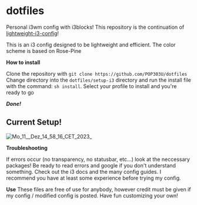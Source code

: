 # dotfiles

Personal i3wm config with i3blocks! 
This repository is the continuation of [lightweight-i3-config](https://github.com/POP303U/lightweight-i3-config)!

This is an i3 config designed to be lightweight and efficient.
The color scheme is based on Rose-Pine

**How to install**

Clone the repository with `git clone https://github.com/POP303U/dotfiles`
Change directory into the `dotfiles/setup-i3` directory and run the install file with the command:
`sh install`.
Select your profile to install and you're ready to go

***Done!***

## **Current Setup!**
![Mo_11__Dez_14_58_16_CET_2023_](https://github.com/POP303U/dotfiles/assets/115036828/58141551-9e0a-4aaf-9c05-0fa4a706d05d)

**Troubleshooting**

If errors occur (no transparency, no statusbar, etc...) look at the neccessary packages!
Be ready to read errors and google if you don't understand something.
Check out the i3 docs and the many config guides. I recommend you have at least some experience before trying my config.

**Use**
These files are free of use for anybody, however credit must be given if my config / modified config is posted.
Have fun customizing your own!
